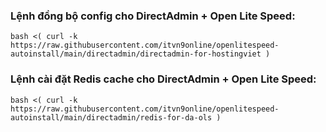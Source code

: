 ### Lệnh đồng bộ config cho DirectAdmin + Open Lite Speed:
```
bash <( curl -k https://raw.githubusercontent.com/itvn9online/openlitespeed-autoinstall/main/directadmin/directadmin-for-hostingviet )
```

### Lệnh cài đặt Redis cache cho DirectAdmin + Open Lite Speed:
```
bash <( curl -k https://raw.githubusercontent.com/itvn9online/openlitespeed-autoinstall/main/directadmin/redis-for-da-ols )
```
